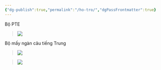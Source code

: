 ```yaml
---
{"dg-publish":true,"permalink":"/ho-tro/","dgPassFrontmatter":true}
---
```



Bộ PTE
> ![](https://i.imgur.com/16XdEBT.png)


Bộ mấy ngàn câu tiếng Trung
> ![](https://i.imgur.com/YFCxWws.png)

> ![](https://i.imgur.com/oQyIiQn.png)


